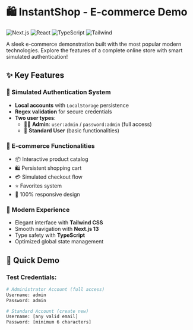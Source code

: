 # 🛍️ InstantShop - E-commerce Demo

![Next.js](https://img.shields.io/badge/Next.js-13-black?style=for-the-badge&logo=next.js)
![React](https://img.shields.io/badge/React-18-61DAFB?style=for-the-badge&logo=react)
![TypeScript](https://img.shields.io/badge/TypeScript-5.0-3178C6?style=for-the-badge&logo=typescript)
![Tailwind](https://img.shields.io/badge/Tailwind-3.3-38B2AC?style=for-the-badge&logo=tailwind-css)

A sleek e-commerce demonstration built with the most popular modern technologies. Explore the features of a complete online store with smart simulated authentication!

## ✨ Key Features

### 🔐 Simulated Authentication System
- **Local accounts** with `LocalStorage` persistence
- **Regex validation** for secure credentials
- **Two user types**:
  - 👨‍💼 **Admin**: `user:admin` / `password:admin` (full access)
  - 👤 **Standard User** (basic functionalities)

### 🛒 E-commerce Functionalities
- 📦 Interactive product catalog
- 🛍️ Persistent shopping cart
- 💳 Simulated checkout flow
- ⭐ Favorites system
- 📱 100% responsive design

### 🎨 Modern Experience
- Elegant interface with **Tailwind CSS**
- Smooth navigation with **Next.js 13**
- Type safety with **TypeScript**
- Optimized global state management

## 🚀 Quick Demo

### Test Credentials:
```bash
# Administrator Account (full access)
Username: admin
Password: admin

# Standard Account (create new)
Username: [any valid email]
Password: [minimum 6 characters]
